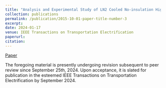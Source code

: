 ```yaml
---
title: "Analysis and Experimental Study of LN2 Cooled No-insulation High-Temperature Superconductor Applied Preliminary Magnetohydrodynamic Ship"
collection: publications
permalink: /publication/2015-10-01-paper-title-number-3
excerpt: 
date: 2024-01-17
venue: IEEE Transactions on Transportation Electrification
paperurl:
citation: 
---
```


[Paper](http://kyoungmokoo.github.io/files/Paper_3.pdf) 

The foregoing material is presently undergoing revision subsequent to peer review since September 25th, 2024. Upon acceptance, it is slated for publication in the esteemed IEEE Transactions on Transportation Electrification by September 2024.
